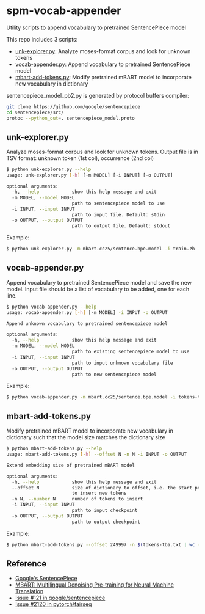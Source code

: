 # spm-vocab-appender
Utility scripts to append vocabulary to pretrained SentencePiece model

This repo includes 3 scripts:
* [unk-explorer.py](#unk-explorer.py): Analyze moses-format corpus and look for unknown tokens
* [vocab-appender.py](#vocab-appender.py): Append vocabulary to pretrained SentencePiece model
* [mbart-add-tokens.py](#mbart-add-tokens.py): Modify pretrained mBART model to incorporate new vocabulary in dictionary

sentencepiece_model_pb2.py is generated by protocol buffers compiler:
```bash
git clone https://github.com/google/sentencepiece
cd sentencepiece/src/
protoc --python_out=. sentencepiece_model.proto
```

## unk-explorer.py
Analyze moses-format corpus and look for unknown tokens.
Output file is in TSV format: unknown token (1st col), occurrence (2nd col)

```bash
$ python unk-explorer.py --help
usage: unk-explorer.py [-h] [-m MODEL] [-i INPUT] [-o OUTPUT]

optional arguments:
  -h, --help            show this help message and exit
  -m MODEL, --model MODEL
                        path to sentencepiece model to use
  -i INPUT, --input INPUT
                        path to input file. Default: stdin
  -o OUTPUT, --output OUTPUT
                        path to output file. Default: stdout
```

Example:
```bash
$ python unk-explorer.py -m mbart.cc25/sentence.bpe.model -i train.zh -o unknown-tokens.tsv
```

## vocab-appender.py
Append vocabulary to pretrained SentencePiece model and save the new model.
Input file should be a list of vocabulary to be added, one for each line.

```bash
$ python vocab-appender.py --help
usage: vocab-appender.py [-h] [-m MODEL] -i INPUT -o OUTPUT

Append unknown vocabulary to pretrained sentencepiece model

optional arguments:
  -h, --help            show this help message and exit
  -m MODEL, --model MODEL
                        path to existing sentencepiece model to use
  -i INPUT, --input INPUT
                        path to input unknown vocabulary file
  -o OUTPUT, --output OUTPUT
                        path to new sentencepiece model
```

Example:
```bash
$ python vocab-appender.py -m mbart.cc25/sentence.bpe.model -i tokens-tba.txt -o new.model
```

## mbart-add-tokens.py
Modify pretrained mBART model to incorporate new vocabulary in dictionary such that the model size matches the dictionary size

```bash
$ python mbart-add-tokens.py --help
usage: mbart-add-tokens.py [-h] --offset N -n N -i INPUT -o OUTPUT

Extend embedding size of pretrained mBART model

optional arguments:
  -h, --help            show this help message and exit
  --offset N            size of dictionary to offset, i.e. the start position
                        to insert new tokens
  -n N, --number N      number of tokens to insert
  -i INPUT, --input INPUT
                        path to input checkpoint
  -o OUTPUT, --output OUTPUT
                        path to output checkpoint
```

Example:
```bash
$ python mbart-add-tokens.py --offset 249997 -n $(tokens-tba.txt | wc -l) -i mbart.cc25/model.pt -o new-model.pt
```

## Reference
* [Google's SentencePiece](https://github.com/google/sentencepiece)
* [MBART: Multilingual Denoising Pre-training for Neural Machine Translation](https://github.com/pytorch/fairseq/tree/master/examples/mbart)
* [Issue #121 in google/sentencepiece](https://github.com/google/sentencepiece/issues/121#issuecomment-400362011)
* [Issue #2120 in pytorch/fairseq](https://github.com/pytorch/fairseq/issues/2120#issuecomment-647429120)
